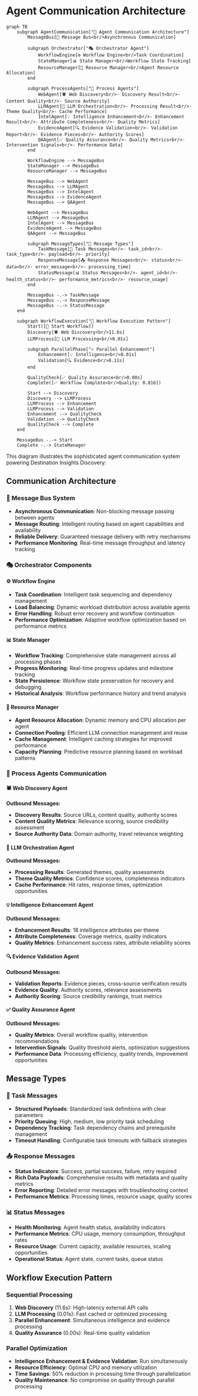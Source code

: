 # Agent Communication Architecture

```mermaid
graph TB
    subgraph AgentCommunication["🤖 Agent Communication Architecture"]
        MessageBus[📡 Message Bus<br/>Asynchronous Communication]
        
        subgraph Orchestrator["🎭 Orchestrator Agent"]
            WorkflowEngine[⚙️ Workflow Engine<br/>Task Coordination]
            StateManager[📊 State Manager<br/>Workflow State Tracking]
            ResourceManager[💾 Resource Manager<br/>Agent Resource Allocation]
        end
        
        subgraph ProcessAgents["🔧 Process Agents"]
            WebAgent[🕷️ Web Discovery<br/>- Discovery Result<br/>- Content Quality<br/>- Source Authority]
            LLMAgent[🧠 LLM Orchestration<br/>- Processing Result<br/>- Theme Quality<br/>- Cache Performance]
            IntelAgent[💡 Intelligence Enhancement<br/>- Enhancement Result<br/>- Attribute Completeness<br/>- Quality Metrics]
            EvidenceAgent[🔍 Evidence Validation<br/>- Validation Report<br/>- Evidence Pieces<br/>- Authority Scores]
            QAAgent[✅ Quality Assurance<br/>- Quality Metrics<br/>- Intervention Signals<br/>- Performance Data]
        end
        
        WorkflowEngine --> MessageBus
        StateManager --> MessageBus
        ResourceManager --> MessageBus
        
        MessageBus --> WebAgent
        MessageBus --> LLMAgent
        MessageBus --> IntelAgent
        MessageBus --> EvidenceAgent
        MessageBus --> QAAgent
        
        WebAgent --> MessageBus
        LLMAgent --> MessageBus
        IntelAgent --> MessageBus
        EvidenceAgent --> MessageBus
        QAAgent --> MessageBus
        
        subgraph MessageTypes["📨 Message Types"]
            TaskMessage[🎯 Task Messages<br/>- task_id<br/>- task_type<br/>- payload<br/>- priority]
            ResponseMessage[📤 Response Messages<br/>- status<br/>- data<br/>- error_message<br/>- processing_time]
            StatusMessage[📊 Status Messages<br/>- agent_id<br/>- health_status<br/>- performance_metrics<br/>- resource_usage]
        end
        
        MessageBus -.-> TaskMessage
        MessageBus -.-> ResponseMessage
        MessageBus -.-> StatusMessage
    end
    
    subgraph WorkflowExecution["🔄 Workflow Execution Pattern"]
        Start([🚀 Start Workflow])
        Discovery[🕷️ Web Discovery<br/>11.6s]
        LLMProcess[🧠 LLM Processing<br/>0.01s]
        
        subgraph ParallelPhase["⚡ Parallel Enhancement"]
            Enhancement[💡 Intelligence<br/>0.01s]
            Validation[🔍 Evidence<br/>0.11s]
        end
        
        QualityCheck[✅ Quality Assurance<br/>0.00s]
        Complete([✅ Workflow Complete<br/>Quality: 0.816])
        
        Start --> Discovery
        Discovery --> LLMProcess
        LLMProcess --> Enhancement
        LLMProcess --> Validation
        Enhancement --> QualityCheck
        Validation --> QualityCheck
        QualityCheck --> Complete
    end
    
    MessageBus -.-> Start
    Complete -.-> StateManager
```

This diagram illustrates the sophisticated agent communication system powering Destination Insights Discovery:

## Communication Architecture

### 📡 Message Bus System
- **Asynchronous Communication**: Non-blocking message passing between agents
- **Message Routing**: Intelligent routing based on agent capabilities and availability
- **Reliable Delivery**: Guaranteed message delivery with retry mechanisms
- **Performance Monitoring**: Real-time message throughput and latency tracking

### 🎭 Orchestrator Components

#### ⚙️ Workflow Engine
- **Task Coordination**: Intelligent task sequencing and dependency management
- **Load Balancing**: Dynamic workload distribution across available agents
- **Error Handling**: Robust error recovery and workflow continuation
- **Performance Optimization**: Adaptive workflow optimization based on performance metrics

#### 📊 State Manager
- **Workflow Tracking**: Comprehensive state management across all processing phases
- **Progress Monitoring**: Real-time progress updates and milestone tracking
- **State Persistence**: Workflow state preservation for recovery and debugging
- **Historical Analysis**: Workflow performance history and trend analysis

#### 💾 Resource Manager
- **Agent Resource Allocation**: Dynamic memory and CPU allocation per agent
- **Connection Pooling**: Efficient LLM connection management and reuse
- **Cache Management**: Intelligent caching strategies for improved performance
- **Capacity Planning**: Predictive resource planning based on workload patterns

### 🔧 Process Agents Communication

#### 🕷️ Web Discovery Agent
**Outbound Messages:**
- **Discovery Results**: Source URLs, content quality, authority scores
- **Content Quality Metrics**: Relevance scoring, source credibility assessment
- **Source Authority Data**: Domain authority, travel relevance weighting

#### 🧠 LLM Orchestration Agent
**Outbound Messages:**
- **Processing Results**: Generated themes, quality assessments
- **Theme Quality Metrics**: Confidence scores, completeness indicators
- **Cache Performance**: Hit rates, response times, optimization opportunities

#### 💡 Intelligence Enhancement Agent
**Outbound Messages:**
- **Enhancement Results**: 18 intelligence attributes per theme
- **Attribute Completeness**: Coverage metrics, quality indicators
- **Quality Metrics**: Enhancement success rates, attribute reliability scores

#### 🔍 Evidence Validation Agent
**Outbound Messages:**
- **Validation Reports**: Evidence pieces, cross-source verification results
- **Evidence Quality**: Authority scores, relevance assessments
- **Authority Scoring**: Source credibility rankings, trust metrics

#### ✅ Quality Assurance Agent
**Outbound Messages:**
- **Quality Metrics**: Overall workflow quality, intervention recommendations
- **Intervention Signals**: Quality threshold alerts, optimization suggestions
- **Performance Data**: Processing efficiency, quality trends, improvement opportunities

## Message Types

### 🎯 Task Messages
- **Structured Payloads**: Standardized task definitions with clear parameters
- **Priority Queuing**: High, medium, low priority task scheduling
- **Dependency Tracking**: Task dependency chains and prerequisite management
- **Timeout Handling**: Configurable task timeouts with fallback strategies

### 📤 Response Messages
- **Status Indicators**: Success, partial success, failure, retry required
- **Rich Data Payloads**: Comprehensive results with metadata and quality metrics
- **Error Reporting**: Detailed error messages with troubleshooting context
- **Performance Metrics**: Processing times, resource usage, quality scores

### 📊 Status Messages
- **Health Monitoring**: Agent health status, availability indicators
- **Performance Metrics**: CPU usage, memory consumption, throughput rates
- **Resource Usage**: Current capacity, available resources, scaling opportunities
- **Operational Status**: Agent state, current tasks, queue status

## Workflow Execution Pattern

### Sequential Processing
1. **Web Discovery** (11.6s): High-latency external API calls
2. **LLM Processing** (0.01s): Fast cached or optimized processing
3. **Parallel Enhancement**: Simultaneous intelligence and evidence processing
4. **Quality Assurance** (0.00s): Real-time quality validation

### Parallel Optimization
- **Intelligence Enhancement & Evidence Validation**: Run simultaneously
- **Resource Efficiency**: Optimal CPU and memory utilization
- **Time Savings**: 50% reduction in processing time through parallelization
- **Quality Maintenance**: No compromise on quality through parallel processing 